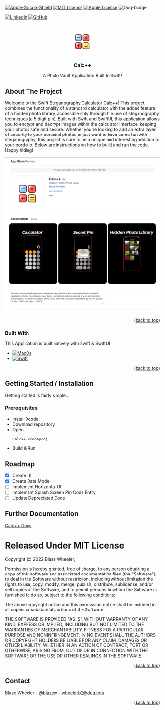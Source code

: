 
<a name="readme-top"></a>

[![Apple-Silicon-Shield]][Apple-Silicon-Shield-url]
[![MIT License][license-shield]][license-url]
[![Apple License][Apple-License]][Apple-License-url]
![Duq-badge](https://custom-icon-badges.demolab.com/badge/-Duquesne%20University-ba0c2f?style=for-the-badge&logo=duquesne_dukes_logo1)

[![LinkedIn][linkedin-shield]][linkedin-url]
[![GitHub][GitHub-shield]][GitHub-url]



<!-- PROJECT LOGO -->
<br />
<div align="center">
  <a href="https://github.com/BlazeWheeler/Swift_Projects/tree/main/Calc%2B%2B_PhotoVault%20">
    <img src="Images/Icon.png" alt="Logo" width="80" height="80">
  </a>

  <h3 align="center">Calc++</h3>

  <p align="center">
    A Photo Vault Application Built In Swift!
    <br />
    </div>





<!-- ABOUT THE PROJECT -->
## About The Project




Welcome to the Swift Steganography Calculator Calc++! This project combines the functionality of a standard calculator with the added feature of a hidden photo library, accessible only through the use of steganography techniques (a 5 digit pin). Built with Swift and SwiftUI, this application allows you to encrypt and decrypt images within the calculator interface, keeping your photos safe and secure. Whether you're looking to add an extra layer of security to your personal photos or just want to have some fun with steganography, this project is sure to be a unique and interesting addition to your portfolio. Below are instructions on how to build and run the code. Happy hiding!



![App Preview](Images/AppPreview.png)



<p align="right">(<a href="#readme-top">back to top</a>)</p>



### Built With

This Application is built natively with Swift & SwiftUI

* [![MacOs][MacOs]][MacOS-url]
* [![Swift][Swift]][Swift-url]

<p align="right">(<a href="#readme-top">back to top</a>)</p>



<!-- GETTING STARTED -->
## Getting Started / Installation

Getting started is fairly simple...

### Prerequisites


* Install Xcode 
* Download repository 
* Open
  ```sh
  Calc++.xcodeproj
  ```
* Build & Run


<!-- ROADMAP -->
## Roadmap

- [x] Create UI
- [x] Create Data Model
- [ ] Implement Horizontal UI
- [ ] Implement Splash Screen Pin Code Entry 
- [ ] Update Depreciated Code
 
## Further Documentation
 [Calc++ Docs](https://github.com/BlazeWheeler/Swift_Projects/blob/main/Calc%2B%2B_PhotoVault%20/Calc%2B%2B%20Documentation.pdf) 



<!-- LICENSE -->



# Released Under MIT License

Copyright (c) 2022 Blaze Wheeler,

Permission is hereby granted, free of charge, to any person
obtaining a copy of this software and associated documentation
files (the "Software"), to deal in the Software without
restriction, including without limitation the rights to use,
copy, modify, merge, publish, distribute, sublicense, and/or sell
copies of the Software, and to permit persons to whom the
Software is furnished to do so, subject to the following
conditions:

The above copyright notice and this permission notice shall be
included in all copies or substantial portions of the Software.

THE SOFTWARE IS PROVIDED "AS IS", WITHOUT WARRANTY OF ANY KIND,
EXPRESS OR IMPLIED, INCLUDING BUT NOT LIMITED TO THE WARRANTIES
OF MERCHANTABILITY, FITNESS FOR A PARTICULAR PURPOSE AND
NONINFRINGEMENT. IN NO EVENT SHALL THE AUTHORS OR COPYRIGHT
HOLDERS BE LIABLE FOR ANY CLAIM, DAMAGES OR OTHER LIABILITY,
WHETHER IN AN ACTION OF CONTRACT, TORT OR OTHERWISE, ARISING
FROM, OUT OF OR IN CONNECTION WITH THE SOFTWARE OR THE USE OR
OTHER DEALINGS IN THE SOFTWARE.
<p align="right">(<a href="#readme-top">back to top</a>)</p>



<!-- CONTACT -->
## Contact

Blaze Wheeler - [@blazew](https://www.instagram.com/blazew/) - wheelerb2@duq.edu



<p align="right">(<a href="#readme-top">back to top</a>)</p>







<!-- MARKDOWN LINKS & IMAGES -->
<!-- https://www.markdownguide.org/basic-syntax/#reference-style-links -->



[Apple-License]: https://img.shields.io/badge/LICENSE-ASPL-999999?style=for-the-badge&logo=apple&logoColor=white
[Apple-License-url]: https://opensource.apple.com/apsl/
[Apple-Silicon-Shield]: https://img.shields.io/badge/Apple-Silicon_M2-999999?style=for-the-badge&logo=apple&logoColor=white
[Apple-Silicon-Shield-url]: https://support.apple.com/en-us/HT211814

[license-shield]: https://img.shields.io/github/license/othneildrew/Best-README-Template.svg?style=for-the-badge
[license-url]: https://www.mit.edu/~amini/LICENSE.md
[linkedin-shield]: https://img.shields.io/badge/-LinkedIn-black.svg?style=for-the-badge&logo=linkedin&colorB=555

[linkedin-url]:https://www.linkedin.com/in/blaze-wheeler-8306a2223/
[GitHub-shield]: 	https://img.shields.io/badge/GitHub-100000?style=for-the-badge&logo=github&logoColor=white
[GitHub-url]: https://github.com/blazeWheeler
[product-screenshot]: images/screenshot.png
[MacOs]:https://img.shields.io/badge/mac%20os-000000?style=for-the-badge&logo=apple&logoColor=white
[MacOs-url]: https://www.apple.com/macos/ventura/

[MacOs-url]: https://www.apple.com/macos/ventura/
[Swift]: https://img.shields.io/badge/Swift-FA7343?style=for-the-badge&logo=swift&logoColor=white
[Swift-url]: https://www.apple.com/swift/


